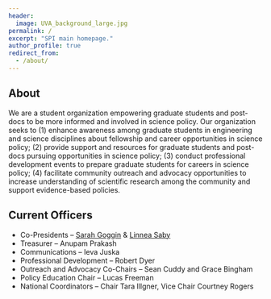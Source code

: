 ```yaml
---
header:
  image: UVA_background_large.jpg
permalink: /
excerpt: "SPI main homepage."
author_profile: true
redirect_from: 
  - /about/
---
```


## About
We are a student organization empowering graduate students and post-docs to be more informed and involved in science policy. Our organization seeks to (1) enhance awareness among graduate students in engineering and science disciplines about fellowship and career opportunities in science policy; (2) provide support and resources for graduate students and post-docs pursuing opportunities in science policy; (3) conduct professional development events to prepare graduate students for careers in science policy; (4) facilitate community outreach and advocacy opportunities to increase understanding of scientific research among the community and support evidence-based policies. 


## Current Officers
 * Co-Presidents – [Sarah Goggin](sg4dm@virginia.edu) & [Linnea Saby](ls3en@virginia.edu)
 * Treasurer – Anupam Prakash
 * Communications – Ieva Juska
 * Professional Development – Robert Dyer
 * Outreach and Advocacy Co-Chairs – Sean Cuddy  and Grace Bingham
 * Policy Education Chair – Lucas Freeman
 * National Coordinators – Chair Tara Illgner, Vice Chair Courtney Rogers




